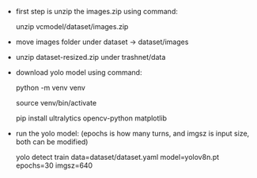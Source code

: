 - first step is unzip the images.zip using command:
  
  unzip vcmodel/dataset/images.zip

- move images folder under dataset -> dataset/images

- unzip dataset-resized.zip under trashnet/data

- download yolo model using command:
  
  python -m venv venv

  source venv/bin/activate

  pip install ultralytics opencv-python matplotlib

- run the yolo model:
  (epochs is how many turns, and imgsz is input size, both can be modified)
  
  yolo detect train data=dataset/dataset.yaml model=yolov8n.pt epochs=30 imgsz=640

